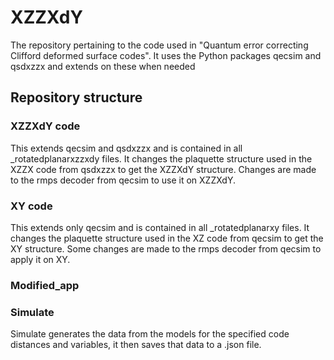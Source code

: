 # XZZXdY
The repository pertaining to the code used in "Quantum error correcting Clifford deformed surface codes". It uses the Python packages qecsim and qsdxzzx and extends on these when needed 
## Repository structure
### XZZXdY code
This extends qecsim and qsdxzzx and is contained in all _rotatedplanarxzzxdy files. It changes the plaquette structure used in the XZZX code from qsdxzzx to get the XZZXdY structure. Changes are made to the rmps decoder from qecsim to use it on XZZXdY.
### XY code
This extends only qecsim and is contained in all _rotatedplanarxy files. It changes the plaquette structure used in the XZ code from qecsim to get the XY structure. Some changes are made to the rmps decoder from qecsim to apply it on XY.
### Modified_app
### Simulate
Simulate generates the data from the models for the specified code distances and variables, it then saves that data to a .json file.

